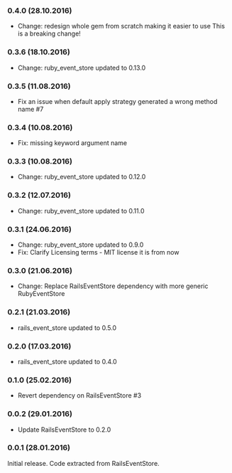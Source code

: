 ### 0.4.0 (28.10.2016)

* Change: redesign whole gem from scratch making it easier to use
          This is a breaking change!

### 0.3.6 (18.10.2016)

* Change: ruby_event_store updated to 0.13.0

### 0.3.5 (11.08.2016)

* Fix an issue when default apply strategy generated a wrong method name #7

### 0.3.4 (10.08.2016)

* Fix: missing keyword argument name

### 0.3.3 (10.08.2016)

* Change: ruby_event_store updated to 0.12.0

### 0.3.2 (12.07.2016)

* Change: ruby_event_store updated to 0.11.0

### 0.3.1 (24.06.2016)

* Change: ruby_event_store updated to 0.9.0
* Fix: Clarify Licensing terms - MIT license it is from now

### 0.3.0 (21.06.2016)

* Change: Replace RailsEventStore dependency with more generic RubyEventStore

### 0.2.1 (21.03.2016)

* rails_event_store updated to 0.5.0

### 0.2.0 (17.03.2016)

* rails_event_store updated to 0.4.0

### 0.1.0 (25.02.2016)

* Revert dependency on RailsEventStore #3

### 0.0.2 (29.01.2016)

* Update RailsEventStore to 0.2.0

### 0.0.1 (28.01.2016)

Initial release. Code extracted from RailsEventStore.
